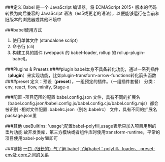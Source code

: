 
###定义
Babel 是一个 JavaScript 编译器，将 ECMAScript 2015+ 版本的代码转换为向后兼容的 JavaScript 语法（es5或更老的语法），以便能够运行在当前和旧版本的浏览器或其他环境中

###babel使用方式
1. 使用单体文件 (standalone script)
2. 命令行 (cli)
3. 构建工具的插件 (webpack 的 babel-loader, rollup 的 rollup-plugin-babel)。

###Plugins & Presets
####plugin
babel本身不具备转化功能，通过一系列插件（**plugin**）来实现功能，比如plugin-transform-arrow-functions转化箭头函数
####preset
定义：预设（**preset**），一组预定的插件。（一组插件套餐）
分类：env, react, flow, minify, Stage-x

###配置
-项目范围的配置
babel.config.json 文件，具有不同的扩展名（babel.config.json/babel.config.js/babel.config.cjs/babel.config.mjs）都会被识别
-相对文件配置
.babelrc.json（别名.babelrc） 文件，具有不同的扩展名
package.json里

###其他
useBuiltIns: 'usage';配置babel-polyfill,usage表示只加入项目用到的垫片功能
故开发类库，第三方模块或者组件库时使用transform-runtime，平常的项目使用babel-polyfill即可

###链接
[一口（很长的）气了解 babel](https://zhuanlan.zhihu.com/p/43249121)
[了解babel：polyfill、loader、 preset-env及 core之间的关系](https://zhuanlan.zhihu.com/p/138108118)


